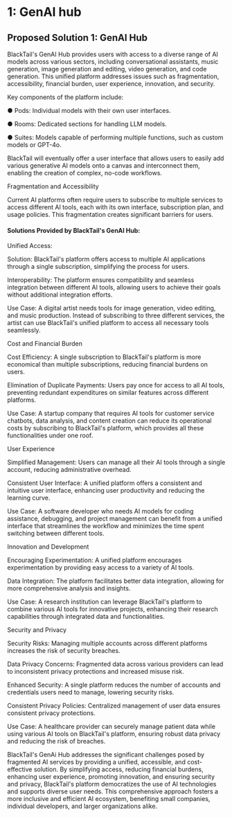 # 1: GenAI hub

## Proposed Solution 1: GenAI Hub <a href="#id-1jlao46" id="id-1jlao46"></a>

BlackTail's GenAI Hub provides users with access to a diverse range of AI models across various sectors, including conversational assistants, music generation, image generation and editing, video generation, and code generation. This unified platform addresses issues such as fragmentation, accessibility, financial burden, user experience, innovation, and security.

Key components of the platform include:

●         Pods: Individual models with their own user interfaces.

●         Rooms: Dedicated sections for handling LLM models.

●         Suites: Models capable of performing multiple functions, such as custom models or GPT-4o.

BlackTail will eventually offer a user interface that allows users to easily add various generative AI models onto a canvas and interconnect them, enabling the creation of complex, no-code workflows.

Fragmentation and Accessibility

Current AI platforms often require users to subscribe to multiple services to access different AI tools, each with its own interface, subscription plan, and usage policies. This fragmentation creates significant barriers for users.

&#x20;

#### Solutions Provided by BlackTail's GenAI Hub: <a href="#id-43ky6rz" id="id-43ky6rz"></a>

Unified Access:

Solution: BlackTail's platform offers access to multiple AI applications through a single subscription, simplifying the process for users.

&#x20;

Interoperability: The platform ensures compatibility and seamless integration between different AI tools, allowing users to achieve their goals without additional integration efforts.

&#x20;

Use Case: A digital artist needs tools for image generation, video editing, and music production. Instead of subscribing to three different services, the artist can use BlackTail's unified platform to access all necessary tools seamlessly.

&#x20;

Cost and Financial Burden

Cost Efficiency: A single subscription to BlackTail's platform is more economical than multiple subscriptions, reducing financial burdens on users.

&#x20;

Elimination of Duplicate Payments: Users pay once for access to all AI tools, preventing redundant expenditures on similar features across different platforms.

&#x20;

Use Case: A startup company that requires AI tools for customer service chatbots, data analysis, and content creation can reduce its operational costs by subscribing to BlackTail's platform, which provides all these functionalities under one roof.

&#x20;

User Experience

Simplified Management: Users can manage all their AI tools through a single account, reducing administrative overhead.

&#x20;

Consistent User Interface: A unified platform offers a consistent and intuitive user interface, enhancing user productivity and reducing the learning curve.

&#x20;

Use Case: A software developer who needs AI models for coding assistance, debugging, and project management can benefit from a unified interface that streamlines the workflow and minimizes the time spent switching between different tools.

&#x20;

Innovation and Development

Encouraging Experimentation: A unified platform encourages experimentation by providing easy access to a variety of AI tools.

&#x20;

Data Integration: The platform facilitates better data integration, allowing for more comprehensive analysis and insights.

&#x20;

Use Case: A research institution can leverage BlackTail's platform to combine various AI tools for innovative projects, enhancing their research capabilities through integrated data and functionalities.

&#x20;

Security and Privacy

Security Risks: Managing multiple accounts across different platforms increases the risk of security breaches.

&#x20;

Data Privacy Concerns: Fragmented data across various providers can lead to inconsistent privacy protections and increased misuse risk.

&#x20;

Enhanced Security: A single platform reduces the number of accounts and credentials users need to manage, lowering security risks.

&#x20;

Consistent Privacy Policies: Centralized management of user data ensures consistent privacy protections.

&#x20;

Use Case: A healthcare provider can securely manage patient data while using various AI tools on BlackTail's platform, ensuring robust data privacy and reducing the risk of breaches.

&#x20;

BlackTail's GenAi Hub addresses the significant challenges posed by fragmented AI services by providing a unified, accessible, and cost-effective solution. By simplifying access, reducing financial burdens, enhancing user experience, promoting innovation, and ensuring security and privacy, BlackTail's platform democratizes the use of AI technologies and supports diverse user needs. This comprehensive approach fosters a more inclusive and efficient AI ecosystem, benefiting small companies, individual developers, and larger organizations alike.
